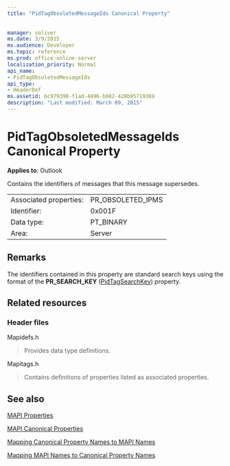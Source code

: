 ```yaml
---
title: "PidTagObsoletedMessageIds Canonical Property"
 
 
manager: soliver
ms.date: 3/9/2015
ms.audience: Developer
ms.topic: reference
ms.prod: office-online-server
localization_priority: Normal
api_name:
- PidTagObsoletedMessageIds
api_type:
- HeaderDef
ms.assetid: bc979398-f1ad-4496-b982-428b95719369
description: "Last modified: March 09, 2015"
---
```


# PidTagObsoletedMessageIds Canonical Property

  
  
**Applies to**: Outlook 
  
Contains the identifiers of messages that this message supersedes.
  
|||
|:-----|:-----|
|Associated properties:  <br/> |PR_OBSOLETED_IPMS  <br/> |
|Identifier:  <br/> |0x001F  <br/> |
|Data type:  <br/> |PT_BINARY  <br/> |
|Area:  <br/> |Server  <br/> |
   
## Remarks

The identifiers contained in this property are standard search keys using the format of the **PR_SEARCH_KEY** ([PidTagSearchKey](pidtagsearchkey-canonical-property.md)) property.
  
## Related resources

### Header files

Mapidefs.h
  
> Provides data type definitions.
    
Mapitags.h
  
> Contains definitions of properties listed as associated properties.
    
## See also



[MAPI Properties](mapi-properties.md)
  
[MAPI Canonical Properties](mapi-canonical-properties.md)
  
[Mapping Canonical Property Names to MAPI Names](mapping-canonical-property-names-to-mapi-names.md)
  
[Mapping MAPI Names to Canonical Property Names](mapping-mapi-names-to-canonical-property-names.md)

